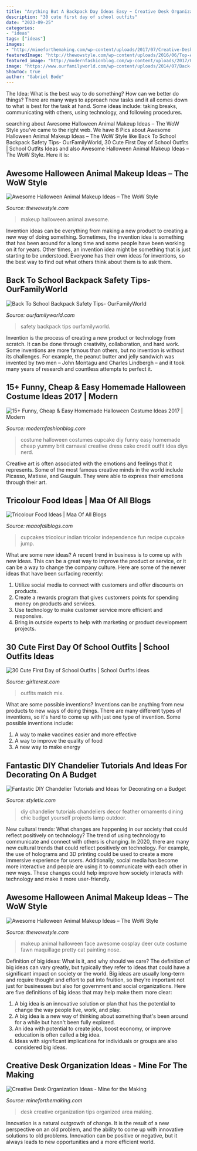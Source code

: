 ```yaml
---
title: "Anything But A Backpack Day Ideas Easy ~ Creative Desk Organization Ideas"
description: "30 cute first day of school outfits"
date: "2023-09-25"
categories:
- "ideas"
tags: ["ideas"]
images:
- "http://mineforthemaking.com/wp-content/uploads/2017/07/Creative-Desk-Organization-Ideas.jpg"
featuredImage: "http://thewowstyle.com/wp-content/uploads/2016/06/Top-Animal-Halloween-Makeup.jpg"
featured_image: "http://modernfashionblog.com/wp-content/uploads/2017/08/15-Funny-Cheap-Easy-Homemade-Halloween-Costume-Ideas-2017-13.jpg"
image: "https://www.ourfamilyworld.com/wp-content/uploads/2014/07/Back-To-School-Backpack-Safety-Tips.jpg"
ShowToc: true
author: "Gabriel Bode"
---
```



The Idea: What is the best way to do something?
How can we better do things? There are many ways to approach new tasks and it all comes down to what is best for the task at hand. Some ideas include: taking breaks, communicating with others, using technology, and following procedures.

	

		
searching about Awesome Halloween Animal Makeup Ideas – The WoW Style you've came to the right web. We have 8 Pics about Awesome Halloween Animal Makeup Ideas – The WoW Style like Back To School Backpack Safety Tips- OurFamilyWorld, 30 Cute First Day of School Outfits | School Outfits Ideas and also Awesome Halloween Animal Makeup Ideas – The WoW Style. Here it is:
		
    
## Awesome Halloween Animal Makeup Ideas – The WoW Style

<img loading=lazy src="http://thewowstyle.com/wp-content/uploads/2016/06/Creative-Animal-Halloween-Makeup.jpg" onerror="this.onerror=null;this.src='https://tse3.mm.bing.net/th?id=OIP.N1WTnNBKUeZ-oubTYwLd2wHaLH&amp;pid=15.1';" alt="Awesome Halloween Animal Makeup Ideas – The WoW Style">

_Source: thewowstyle.com_

>makeup halloween animal awesome. 

	

Invention ideas can be everything from making a new product to creating a new way of doing something. Sometimes, the invention idea is something that has been around for a long time and some people have been working on it for years. Other times, an invention idea might be something that is just starting to be understood. Everyone has their own ideas for inventions, so the best way to find out what others think about them is to ask them.

    
## Back To School Backpack Safety Tips- OurFamilyWorld

<img loading=lazy src="https://www.ourfamilyworld.com/wp-content/uploads/2014/07/Back-To-School-Backpack-Safety-Tips.jpg" onerror="this.onerror=null;this.src='https://tse1.mm.bing.net/th?id=OIP.5JCwtRbZpxsMBDcPWYVwLwHaKh&amp;pid=15.1';" alt="Back To School Backpack Safety Tips- OurFamilyWorld">

_Source: ourfamilyworld.com_

>safety backpack tips ourfamilyworld. 

	

Invention is the process of creating a new product or technology from scratch. It can be done through creativity, collaboration, and hard work. Some inventions are more famous than others, but no invention is without its challenges. For example, the peanut butter and jelly sandwich was invented by two men – John Montagu and Charles Lindbergh – and it took many years of research and countless attempts to perfect it.

    
## 15+ Funny, Cheap &amp; Easy Homemade Halloween Costume Ideas 2017 | Modern

<img loading=lazy src="http://modernfashionblog.com/wp-content/uploads/2017/08/15-Funny-Cheap-Easy-Homemade-Halloween-Costume-Ideas-2017-13.jpg" onerror="this.onerror=null;this.src='https://tse1.mm.bing.net/th?id=OIP.bO4jX-Y6G4nykbFPccJBEQAAAA&amp;pid=15.1';" alt="15+ Funny, Cheap &amp; Easy Homemade Halloween Costume Ideas 2017 | Modern">

_Source: modernfashionblog.com_

>costume halloween costumes cupcake diy funny easy homemade cheap yummy brit carnaval creative dress cake credit outfit idea diys nerd. 

	

Creative art is often associated with the emotions and feelings that it represents. Some of the most famous creative minds in the world include Picasso, Matisse, and Gauguin. They were able to express their emotions through their art.

    
## Tricolour Food Ideas | Maa Of All Blogs

<img loading=lazy src="http://maaofallblogs.com/wp-content/uploads/2017/08/Indian-Tricolor-Cupcakes.jpg" onerror="this.onerror=null;this.src='https://tse3.mm.bing.net/th?id=OIP.kAp21q1dMyYwHtWd9yOLRAHaLO&amp;pid=15.1';" alt="Tricolour Food Ideas | Maa Of All Blogs">

_Source: maaofallblogs.com_

>cupcakes tricolour indian tricolor independence fun recipe cupcake jump. 

	

What are some new ideas?
A recent trend in business is to come up with new ideas. This can be a great way to improve the product or service, or it can be a way to change the company culture. Here are some of the newer ideas that have been surfacing recently: 
1. Utilize social media to connect with customers and offer discounts on products.
2. Create a rewards program that gives customers points for spending money on products and services. 
3. Use technology to make customer service more efficient and responsive. 
4. Bring in outside experts to help with marketing or product development projects.

    
## 30 Cute First Day Of School Outfits | School Outfits Ideas

<img loading=lazy src="http://girlterest.com/wp-content/uploads/2017/05/school6.jpg" onerror="this.onerror=null;this.src='https://tse1.mm.bing.net/th?id=OIP.iz1sCIUxJU5OOlsNUiNo0AHaLH&amp;pid=15.1';" alt="30 Cute First Day of School Outfits | School Outfits Ideas">

_Source: girlterest.com_

>outfits match mix. 

	

What are some possible inventions?
Inventions can be anything from new products to new ways of doing things. There are many different types of inventions, so it's hard to come up with just one type of invention. Some possible inventions include:
1. A way to make vaccines easier and more effective
2. A way to improve the quality of food
3. A new way to make energy

    
## Fantastic DIY Chandelier Tutorials And Ideas For Decorating On A Budget

<img loading=lazy src="http://styletic.com/wp-content/uploads/2015/09/1-diy-chandelier-ideas-tutorials.jpg" onerror="this.onerror=null;this.src='https://tse4.mm.bing.net/th?id=OIP.FW71EWQz_MigDpV1E_SlCAHaOl&amp;pid=15.1';" alt="Fantastic DIY Chandelier Tutorials and Ideas for Decorating on a Budget">

_Source: styletic.com_

>diy chandelier tutorials chandeliers decor feather ornaments dining chic budget yourself projects lamp outdoor. 

	

New cultural trends: What changes are happening in our society that could reflect positively on technology?
The trend of using technology to communicate and connect with others is changing. In 2020, there are many new cultural trends that could reflect positively on technology. For example, the use of holograms and 3D printing could be used to create a more immersive experience for users. Additionally, social media has become more interactive and people are using it to communicate with each other in new ways. These changes could help improve how society interacts with technology and make it more user-friendly.

    
## Awesome Halloween Animal Makeup Ideas – The WoW Style

<img loading=lazy src="http://thewowstyle.com/wp-content/uploads/2016/06/Top-Animal-Halloween-Makeup.jpg" onerror="this.onerror=null;this.src='https://tse3.mm.bing.net/th?id=OIP.cDmJsC9zEFoKKVm5OPQkJgHaJ3&amp;pid=15.1';" alt="Awesome Halloween Animal Makeup Ideas – The WoW Style">

_Source: thewowstyle.com_

>makeup animal halloween face awesome cosplay deer cute costume fawn maquillage pretty cat painting nose. 

	

Definition of big ideas: What is it, and why should we care?
The definition of big ideas can vary greatly, but typically they refer to ideas that could have a significant impact on society or the world. Big ideas are usually long-term and require thought and effort to put into fruition, so they're important not just for businesses but also for government and social organizations. Here are five definitions of big ideas that may help make them more clear:
1) A big idea is an innovative solution or plan that has the potential to change the way people live, work, and play.
2) A big idea is a new way of thinking about something that's been around for a while but hasn't been fully explored.
3) An idea with potential to create jobs, boost economy, or improve education is often called a big idea. 
4) Ideas with significant implications for individuals or groups are also considered big ideas.

    
## Creative Desk Organization Ideas - Mine For The Making

<img loading=lazy src="http://mineforthemaking.com/wp-content/uploads/2017/07/Creative-Desk-Organization-Ideas.jpg" onerror="this.onerror=null;this.src='https://tse2.mm.bing.net/th?id=OIP.Nm2um4dXIl47GbQfM_qZ2gHaJ4&amp;pid=15.1';" alt="Creative Desk Organization Ideas - Mine for the Making">

_Source: mineforthemaking.com_

>desk creative organization tips organized area making. 

	

Innovation is a natural outgrowth of change. It is the result of a new perspective on an old problem, and the ability to come up with innovative solutions to old problems. Innovation can be positive or negative, but it always leads to new opportunities and a more efficient world.


